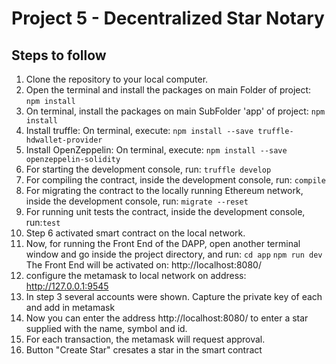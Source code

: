 # Project 5 - Decentralized Star Notary

## Steps to follow

1. Clone the repository to your local computer.
2. Open the terminal and install the packages on main Folder of project: `npm install`
3. On terminal, install the packages on main SubFolder 'app' of project: `npm install`
4. Install truffle:
  On terminal, execute: `npm install --save truffle-hdwallet-provider`
5. Install OpenZeppelin:
  On terminal, execute: `npm install --save openzeppelin-solidity`
6. For starting the development console, run: `truffle develop`
7. For compiling the contract, inside the development console, run: `compile`
8. For migrating the contract to the locally running Ethereum network, inside the development console, run: `migrate --reset`
9. For running unit tests the contract, inside the development console, run:`test`
10. Step 6 activated smart contract on the local network.
11. Now, for running the Front End of the DAPP, open another terminal window and go inside the project directory, and run:
`cd app`
`npm run dev`
The Front End will be activated on: http://localhost:8080/
12. configure the metamask to local network on address: http://127.0.0.1:9545
13. In step 3 several accounts were shown. Capture the private key of each and add in metamask
14. Now you can enter the address http://localhost:8080/ to enter a star supplied with the name, symbol and id.
15. For each transaction, the metamask will request approval.
16. Button "Create Star" cresates a star in the smart contract
